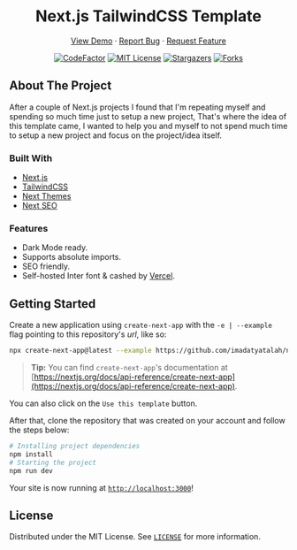 <h1 align="center">Next.js TailwindCSS Template</h1>

<div align="center">

<a href="https://next-js-tailwindcss-template.vercel.app/">View Demo</a>
·
<a href="https://github.com/imadatyatalah/next.js-tailwindcss-template/issues">Report Bug</a>
·
<a href="https://github.com/imadatyatalah/next.js-tailwindcss-template/issues">Request Feature</a>

</div>

<div align="center">

[![CodeFactor](https://www.codefactor.io/repository/github/imadatyatalah/next.js-tailwindcss-template/badge?style=for-the-badge)](https://www.codefactor.io/repository/github/imadatyatalah/next.js-tailwindcss-template)
[![MIT License](https://img.shields.io/github/license/imadatyatalah/next.js-tailwindcss-template?color=blue&style=for-the-badge)](https://github.com/imadatyatalah/next.js-tailwindcss-template/blob/main/LICENSE)
[![Stargazers](https://img.shields.io/github/stars/imadatyatalah/next.js-tailwindcss-template?style=for-the-badge)](https://github.com/imadatyatalah/next.js-tailwindcss-template/stargazers)
[![Forks](https://img.shields.io/github/forks/imadatyatalah/next.js-tailwindcss-template?style=for-the-badge)](https://github.com/imadatyatalah/next.js-tailwindcss-template/network/members)

</div>

## About The Project

After a couple of Next.js projects I found that I'm repeating myself and spending so much time just to setup a new project, That's where the idea of this template came, I wanted to help you and myself to not spend much time to setup a new project and focus on the project/idea itself.

### Built With

- [Next.js](https://nextjs.org/)
- [TailwindCSS](https://tailwindcss.com/)
- [Next Themes](https://github.com/pacocoursey/next-themes)
- [Next SEO](https://github.com/garmeeh/next-seo)

### Features

- Dark Mode ready.
- Supports absolute imports.
- SEO friendly.
- Self-hosted Inter font & cashed by [Vercel](https://vercel.com/).

## Getting Started

Create a new application using `create-next-app` with the `-e | --example` flag pointing to this repository's _url_, like so:

```bash
npx create-next-app@latest --example https://github.com/imadatyatalah/next.js-tailwindcss-template
```

> **Tip:** You can find `create-next-app`'s documentation at [https://nextjs.org/docs/api-reference/create-next-app](https://nextjs.org/docs/api-reference/create-next-app).

You can also click on the `Use this template` button.

After that, clone the repository that was created on your account and follow the steps below:

```bash
# Installing project dependencies
npm install
# Starting the project
npm run dev
```

Your site is now running at [`http://localhost:3000`](http://localhost:3000)!

## License

Distributed under the MIT License. See [`LICENSE`](https://github.com/imadatyatalah/next.js-tailwindcss-template/blob/main/LICENSE) for more information.
